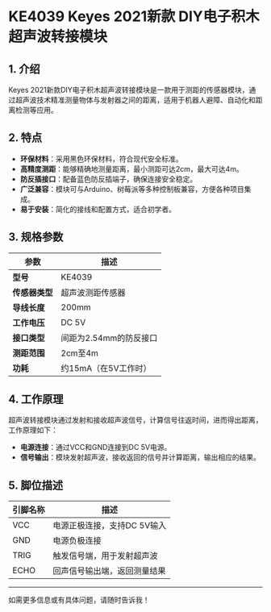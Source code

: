 
# KE4039 Keyes 2021新款 DIY电子积木 超声波转接模块

## 1. 介绍

Keyes 2021新款DIY电子积木超声波转接模块是一款用于测距的传感器模块，通过超声波技术精准测量物体与发射器之间的距离，适用于机器人避障、自动化和距离检测等应用。

## 2. 特点

- **环保材料**：采用黑色环保材料，符合现代安全标准。
- **高精度测距**：能够精确地测量距离，最小测距可达2cm，最大可达4m。
- **防反插接口**：配备蓝色防反插端子，确保连接安全稳定。
- **广泛兼容**：模块可与Arduino、树莓派等多种控制板兼容，方便各种项目集成。
- **易于安装**：简化的接线和配置方式，适合初学者。

## 3. 规格参数

| 参数          | 描述                     |
|---------------|-------------------------|
| **型号**      | KE4039                  |
| **传感器类型**| 超声波测距传感器       |
| **导线长度**  | 200mm                   |
| **工作电压**  | DC 5V                   |
| **接口类型**  | 间距为2.54mm的防反接口   |
| **测距范围**  | 2cm至4m                 |
| **功耗**      | 约15mA（在5V工作时）    |

## 4. 工作原理

超声波转接模块通过发射和接收超声波信号，计算信号往返时间，进而得出距离，工作原理如下：

- **电源连接**：通过VCC和GND连接到DC 5V电源。
- **信号输出**：模块发射超声波，接收返回的信号并计算距离，输出相应的结果。

## 5. 脚位描述

| 引脚名称 | 描述                             |
|----------|----------------------------------|
| VCC      | 电源正极连接，支持DC 5V输入    |
| GND      | 电源负极连接                     |
| TRIG     | 触发信号端，用于发射超声波     |
| ECHO     | 回声信号输出端，返回测量结果   |

---

如需更多信息或有具体问题，请随时告诉我！
